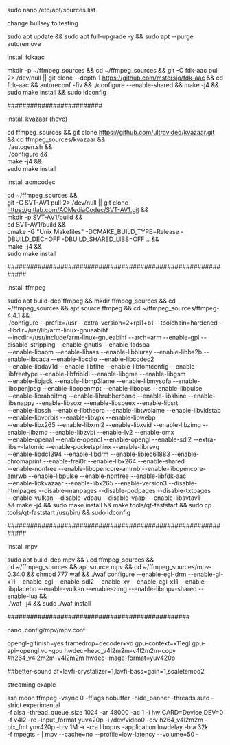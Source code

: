 
sudo nano /etc/apt/sources.list

change bullsey to testing

sudo apt update && sudo apt full-upgrade -y && sudo apt --purge autoremove


install fdkaac


mkdir -p ~/ffmpeg_sources &&
cd ~/ffmpeg_sources &&
git -C fdk-aac pull 2> /dev/null || git clone --depth 1 https://github.com/mstorsjo/fdk-aac &&
cd fdk-aac &&
autoreconf -fiv &&
./configure --enable-shared &&
make -j4 &&
sudo make install && sudo ldconfig

#########################


install kvazaar (hevc)

cd ffmpeg_sources && git clone https://github.com/ultravideo/kvazaar.git && cd ffmpeg_sources/kvazaar && \
./autogen.sh && \
./configure && \
make -j4 && \
sudo make install

install aomcodec

cd ~/ffmpeg_sources && \
git -C SVT-AV1 pull 2> /dev/null || git clone https://gitlab.com/AOMediaCodec/SVT-AV1.git && \
mkdir -p SVT-AV1/build && \
cd SVT-AV1/build && \
 cmake -G "Unix Makefiles"  -DCMAKE_BUILD_TYPE=Release -DBUILD_DEC=OFF -DBUILD_SHARED_LIBS=OFF .. && \
make -j4 && \
sudo make install

#############################################################

install ffmpeg 

sudo apt build-dep ffmpeg && mkdir ffmpeg_sources && cd ~/ffmpeg_sources &&  apt source ffmpeg && cd ~/ffmpeg_sources/ffmpeg-4.4.1 && \
./configure --prefix=/usr --extra-version=2+rpi1+b1 --toolchain=hardened --libdir=/usr/lib/arm-linux-gnueabihf \
--incdir=/usr/include/arm-linux-gnueabihf --arch=arm --enable-gpl --disable-stripping --enable-gnutls --enable-ladspa \
--enable-libaom --enable-libass --enable-libbluray --enable-libbs2b --enable-libcaca --enable-libcdio --enable-libcodec2 \
--enable-libdav1d --enable-libflite --enable-libfontconfig --enable-libfreetype --enable-libfribidi --enable-libgme --enable-libgsm \
--enable-libjack --enable-libmp3lame --enable-libmysofa --enable-libopenjpeg --enable-libopenmpt --enable-libopus --enable-libpulse \
--enable-librabbitmq --enable-librubberband --enable-libshine --enable-libsnappy --enable-libsoxr --enable-libspeex --enable-libsrt \
--enable-libssh --enable-libtheora --enable-libtwolame --enable-libvidstab --enable-libvorbis --enable-libvpx --enable-libwebp \
--enable-libx265 --enable-libxml2 --enable-libxvid --enable-libzimg --enable-libzmq --enable-libzvbi --enable-lv2 --enable-omx \
--enable-openal --enable-opencl --enable-opengl --enable-sdl2 --extra-libs=-latomic --enable-pocketsphinx --enable-librsvg \
--enable-libdc1394 --enable-libdrm --enable-libiec61883 --enable-chromaprint --enable-frei0r --enable-libx264 --enable-shared \
--enable-nonfree --enable-libopencore-amrnb --enable-libopencore-amrwb --enable-libpulse --enable-nonfree --enable-libfdk-aac \
--enable-libkvazaar --enable-libx265 --enable-version3 --disable-htmlpages --disable-manpages --disable-podpages --disable-txtpages \
--enable-vulkan  --disable-vdpau --disable-vaapi --enable-libsvtav1  \
&& make -j4 && sudo make install && make tools/qt-faststart && sudo cp  tools/qt-faststart /usr/bin/ && sudo ldconfig

#############################################################

install mpv


sudo apt build-dep mpv && \ cd ffmpeg_sources &&  
cd ~/ffmpeg_sources && apt source mpv && cd ~/ffmpeg_sources/mpv-0.34.0 && chmod 777 waf && ./waf configure   --enable-egl-drm --enable-gl-x11 --enable-egl --enable-sdl2    --enable-xv  --enable-egl-x11 --enable-libplacebo --enable-vulkan  --enable-zimg  --enable-libmpv-shared --enable-lua  && \
./waf -j4 && sudo  ./waf install

################################################

nano .config/mpv/mpv.conf

opengl-glfinish=yes
framedrop=decoder+vo
gpu-context=x11egl
gpu-api=opengl
vo=gpu
hwdec=hevc_v4l2m2m-v4l2m2m-copy
#h264_v4l2m2m-v4l2m2m
hwdec-image-format=yuv420p

##better-sound
af=lavfi-crystalizer=1,lavfi-bass=gain=1,scaletempo2


streaming exaple


ssh moon ffmpeg -vsync 0  -fflags nobuffer  -hide_banner -threads auto -strict experimental  \
 -f alsa -thread_queue_size 1024  -ar 48000 -ac 1  -i hw:CARD=Device,DEV=0 \
 -f v4l2 -re  -input_format yuv420p  -i /dev/video0  -c:v  h264_v4l2m2m   -pix_fmt yuv420p   -b:v 1M  ->
 -c:a libopus -application lowdelay -b:a 32k  \
 -f  mpegts  - |  mpv --cache=no   --profile=low-latency --volume=50  -
